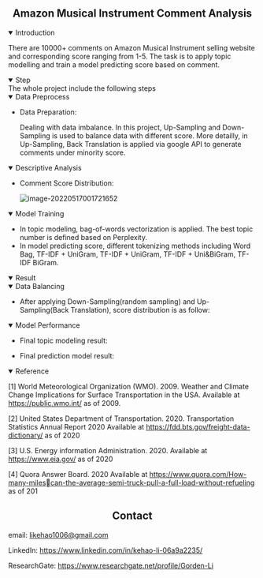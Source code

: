 <br>

## <div align="center">Amazon Musical Instrument Comment Analysis</div>

<details open>
<summary>Introduction</summary>

There are 10000+ comments on Amazon Musical Instrument selling website and corresponding score ranging from 1-5. The task is to apply topic modelling and train a model predicting score based on comment.

</details>

<details open>
<summary>Step</summary>
The whole project include the following steps

<details open>
<summary>Data Preprocess</summary>

- Data Preparation:

  Dealing with data imbalance. In this project, Up-Sampling and Down-Sampling is used to balance data with different score. More detailly, in Up-Sampling, Back Translation is applied via google API to generate comments under minority score.

</details>  

<details open>
<summary>Descriptive Analysis</summary>

- Comment Score Distribution:
  
  
  
  ![image-20220517001721652](C:\Users\LiGoudan\AppData\Roaming\Typora\typora-user-images\image-20220517001721652.png)

  

</details>   

<details open>
<summary>Model Training</summary>

- In topic modeling, bag-of-words vectorization is applied. The best topic number is defined based on Perplexity.
- In model predicting score, different tokenizing methods including Word Bag, TF-IDF + UniGram, TF-IDF + UniGram, TF-IDF + Uni&BiGram, TF-IDF BiGram.

</details>

<details open>
<summary>Result</summary>
<details open>
<summary>Data Balancing</summary>

- After applying Down-Sampling(random sampling) and Up-Sampling(Back Translation), score distribution is as follow:

  

</details>


<details open>
<summary>Model Performance</summary>

- Final topic modeling result:
  
  

- Final prediction model result:
  
  

</details>

</details>

<details open>
<summary>Reference</summary>

[1] World Meteorological Organization (WMO). 2009. Weather and Climate Change 
Implications for Surface Transportation in the USA. Available at https://public.wmo.int/ 
as of 2009.

[2] United States Department of Transportation. 2020. Transportation Statistics Annual 
Report 2020 Available at https://fdd.bts.gov/freight-data-dictionary/ as of 2020

[3] U.S. Energy information Administration. 2020. Available at https://www.eia.gov/ as of 
2020

[4] Quora Answer Board. 2020 Available at https://www.quora.com/How-many-milescan-the-average-semi-truck-pull-a-full-load-without-refueling as of 201

</details>

</details>

## <div align="center">Contact</div>

email: likehao1006@gmail.com

LinkedIn: https://www.linkedin.com/in/kehao-li-06a9a2235/

ResearchGate: https://www.researchgate.net/profile/Gorden-Li

<br>

